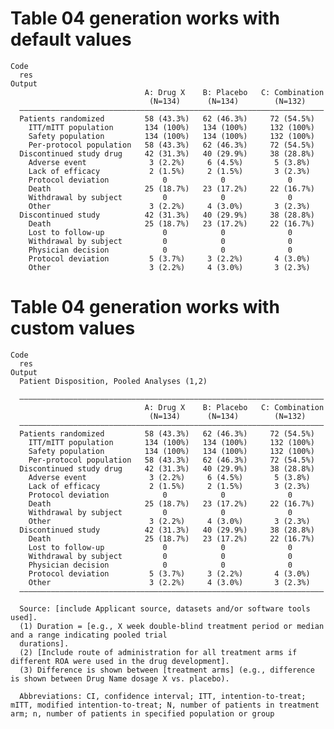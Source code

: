 # Table 04 generation works with default values

    Code
      res
    Output
                                  A: Drug X    B: Placebo   C: Combination
                                   (N=134)      (N=134)        (N=132)    
      ————————————————————————————————————————————————————————————————————
      Patients randomized         58 (43.3%)   62 (46.3%)     72 (54.5%)  
        ITT/mITT population       134 (100%)   134 (100%)     132 (100%)  
        Safety population         134 (100%)   134 (100%)     132 (100%)  
        Per-protocol population   58 (43.3%)   62 (46.3%)     72 (54.5%)  
      Discontinued study drug     42 (31.3%)   40 (29.9%)     38 (28.8%)  
        Adverse event              3 (2.2%)     6 (4.5%)       5 (3.8%)   
        Lack of efficacy           2 (1.5%)     2 (1.5%)       3 (2.3%)   
        Protocol deviation            0            0              0       
        Death                     25 (18.7%)   23 (17.2%)     22 (16.7%)  
        Withdrawal by subject         0            0              0       
        Other                      3 (2.2%)     4 (3.0%)       3 (2.3%)   
      Discontinued study          42 (31.3%)   40 (29.9%)     38 (28.8%)  
        Death                     25 (18.7%)   23 (17.2%)     22 (16.7%)  
        Lost to follow-up             0            0              0       
        Withdrawal by subject         0            0              0       
        Physician decision            0            0              0       
        Protocol deviation         5 (3.7%)     3 (2.2%)       4 (3.0%)   
        Other                      3 (2.2%)     4 (3.0%)       3 (2.3%)   

# Table 04 generation works with custom values

    Code
      res
    Output
      Patient Disposition, Pooled Analyses (1,2)
      
      ————————————————————————————————————————————————————————————————————
                                  A: Drug X    B: Placebo   C: Combination
                                   (N=134)      (N=134)        (N=132)    
      ————————————————————————————————————————————————————————————————————
      Patients randomized         58 (43.3%)   62 (46.3%)     72 (54.5%)  
        ITT/mITT population       134 (100%)   134 (100%)     132 (100%)  
        Safety population         134 (100%)   134 (100%)     132 (100%)  
        Per-protocol population   58 (43.3%)   62 (46.3%)     72 (54.5%)  
      Discontinued study drug     42 (31.3%)   40 (29.9%)     38 (28.8%)  
        Adverse event              3 (2.2%)     6 (4.5%)       5 (3.8%)   
        Lack of efficacy           2 (1.5%)     2 (1.5%)       3 (2.3%)   
        Protocol deviation            0            0              0       
        Death                     25 (18.7%)   23 (17.2%)     22 (16.7%)  
        Withdrawal by subject         0            0              0       
        Other                      3 (2.2%)     4 (3.0%)       3 (2.3%)   
      Discontinued study          42 (31.3%)   40 (29.9%)     38 (28.8%)  
        Death                     25 (18.7%)   23 (17.2%)     22 (16.7%)  
        Lost to follow-up             0            0              0       
        Withdrawal by subject         0            0              0       
        Physician decision            0            0              0       
        Protocol deviation         5 (3.7%)     3 (2.2%)       4 (3.0%)   
        Other                      3 (2.2%)     4 (3.0%)       3 (2.3%)   
      ————————————————————————————————————————————————————————————————————
      
      Source: [include Applicant source, datasets and/or software tools used].
      (1) Duration = [e.g., X week double-blind treatment period or median and a range indicating pooled trial
      durations].
      (2) [Include route of administration for all treatment arms if different ROA were used in the drug development].
      (3) Difference is shown between [treatment arms] (e.g., difference is shown between Drug Name dosage X vs. placebo).
      
      Abbreviations: CI, confidence interval; ITT, intention-to-treat; mITT, modified intention-to-treat; N, number of patients in treatment arm; n, number of patients in specified population or group

